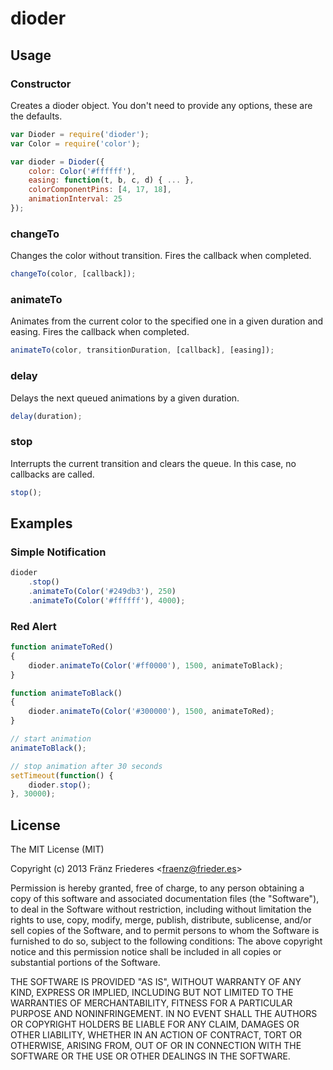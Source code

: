 dioder
======

## Usage

### Constructor

Creates a dioder object. You don't need to provide any options, these are the defaults.

```javascript
var Dioder = require('dioder');
var Color = require('color');

var dioder = Dioder({
    color: Color('#ffffff'),
    easing: function(t, b, c, d) { ... },
    colorComponentPins: [4, 17, 18],
    animationInterval: 25
});
```

### changeTo

Changes the color without transition. Fires the callback when completed.

```javascript
changeTo(color, [callback]);
```

### animateTo

Animates from the current color to the specified one in a given duration and easing. Fires the callback when completed.

```javascript
animateTo(color, transitionDuration, [callback], [easing]);
```

### delay

Delays the next queued animations by a given duration.

```javascript
delay(duration);
```

### stop

Interrupts the current transition and clears the queue. In this case, no callbacks are called.

```javascript
stop();
```

## Examples

### Simple Notification

```javascript
dioder
    .stop()
    .animateTo(Color('#249db3'), 250)
    .animateTo(Color('#ffffff'), 4000);
```

### Red Alert

```javascript
function animateToRed()
{
    dioder.animateTo(Color('#ff0000'), 1500, animateToBlack);
}

function animateToBlack()
{
    dioder.animateTo(Color('#300000'), 1500, animateToRed);
}

// start animation
animateToBlack();

// stop animation after 30 seconds
setTimeout(function() {
    dioder.stop();
}, 30000);
```


## License

The MIT License (MIT)

Copyright (c) 2013 Fränz Friederes <[fraenz@frieder.es](mailto:fraenz@frieder.es)>

Permission is hereby granted, free of charge, to any person obtaining a copy of this software and associated documentation files (the "Software"), to deal in the Software without restriction, including without limitation the rights to use, copy, modify, merge, publish, distribute, sublicense, and/or sell copies of the Software, and to permit persons to whom the Software is furnished to do so, subject to the following conditions:
The above copyright notice and this permission notice shall be included in all copies or substantial portions of the Software.

THE SOFTWARE IS PROVIDED "AS IS", WITHOUT WARRANTY OF ANY KIND, EXPRESS OR IMPLIED, INCLUDING BUT NOT LIMITED TO THE WARRANTIES OF MERCHANTABILITY, FITNESS FOR A PARTICULAR PURPOSE AND NONINFRINGEMENT. IN NO EVENT SHALL THE AUTHORS OR COPYRIGHT HOLDERS BE LIABLE FOR ANY CLAIM, DAMAGES OR OTHER LIABILITY, WHETHER IN AN ACTION OF CONTRACT, TORT OR OTHERWISE, ARISING FROM, OUT OF OR IN CONNECTION WITH THE SOFTWARE OR THE USE OR OTHER DEALINGS IN THE SOFTWARE.
